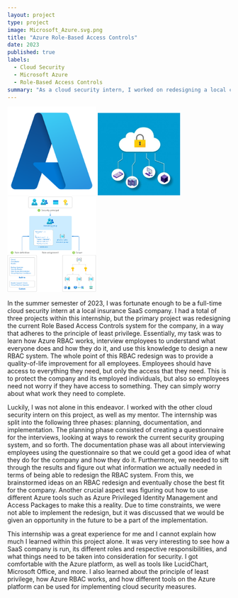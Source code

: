 ```yaml
---
layout: project
type: project
image: Microsoft_Azure.svg.png
title: "Azure Role-Based Access Controls"
date: 2023
published: true
labels:
  - Cloud Security
  - Microsoft Azure
  - Role-Based Access Controls
summary: "As a cloud security intern, I worked on redesigning a local company's Azure role-based access controls system."
---
```


<div class="text-center p-4">
  <img width="200px" src="https://github.com/kyesteele/kyesteele.github.io/blob/main/Microsoft_Azure.svg.png?raw=true" class="img-thumbnail">
  <img width="185.75px" src="https://github.com/kyesteele/kyesteele.github.io/blob/main/cloudsecurity.png?raw=true" class="img-thumbnail" >
  <img width="200px"  src="https://github.com/kyesteele/kyesteele.github.io/blob/main/rbac-overview.png?raw=true" class="img-thumbnail" >
</div>

  In the summer semester of 2023, I was fortunate enough to be a full-time cloud security intern at a local insurance SaaS company. I had a total of three projects within this internship, but the primary project was redesigning the current Role Based Access Controls system for the company, in a way that adheres to the principle of least privilege. Essentially, my task was to learn how Azure RBAC works, interview employees to understand what everyone does and how they do it, and use this knowledge to design a new RBAC system. The whole point of this RBAC redesign was to provide a quality-of-life improvement for all employees. Employees should have access to everything they need, but only the access that they need. This is to protect the company and its employed individuals, but also so employees need not worry if they have access to something. They can simply worry about what work they need to complete.
	
 Luckily, I was not alone in this endeavor. I worked with the other cloud security intern on this project, as well as my mentor. The internship was split into the following three phases: planning, documentation, and implementation. The planning phase consisted of creating a questionnaire for the interviews, looking at ways to rework the current security grouping system, and so forth. The documentation phase was all about interviewing employees using the questionnaire so that we could get a good idea of what they do for the company and how they do it. Furthermore, we needed to sift through the results and figure out what information we actually needed in terms of being able to redesign the RBAC system. From this, we brainstormed ideas on an RBAC redesign and eventually chose the best fit for the company. Another crucial aspect was figuring out how to use different Azure tools such as Azure Privileged Identity Management and Access Packages to make this a reality. Due to time constraints, we were not able to implement the redesign, but it was discussed that we would be given an opportunity in the future to be a part of the implementation.
	
 This internship was a great experience for me and I cannot explain how much I learned within this project alone. It was very interesting to see how a SaaS company is run, its different roles and respective responsibilities, and what things need to be taken into consideration for security. I got comfortable with the Azure platform, as well as tools like LucidChart, Microsoft Office, and more. I also learned about the principle of least privilege, how Azure RBAC works, and how different tools on the Azure platform can be used for implementing cloud security measures.
